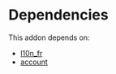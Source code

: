 # Dependencies

This addon depends on:

- [l10n_fr](https://github.com/bringout/oca-ocb-l10n_europe)
- [account](https://github.com/bringout/oca-ocb-accounting)
